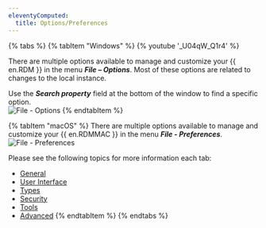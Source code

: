 ```yaml
---
eleventyComputed:
  title: Options/Preferences
---
```

{% tabs %}
{% tabItem "Windows" %}
{% youtube '_U04qW_Q1r4' %}  

There are multiple options available to manage and customize your {{ en.RDM }} in the menu ***File – Options***. Most of these options are related to changes to the local instance.  

Use the ***Search property*** field at the bottom of the window to find a specific option.  
![File - Options](https://webdevolutions.azureedge.net/docs/en/rdm/windows/clip11282.png)
{% endtabItem %}

{% tabItem "macOS" %}
There are multiple options available to manage and customize your {{ en.RDMMAC }} in the menu ***File - Preferences***.  
![File - Preferences](https://webdevolutions.azureedge.net/docs/en/rdm/mac/RDMMac2113.png) 

Please see the following topics for more information each tab:  

* [General](/rdm/mac/commands/file/preferences/general/) 
* [User Interface](/rdm/mac/commands/file/preferences/user-interface/) 
* [Types](/rdm/mac/commands/file/preferences/types/) 
* [Security](/rdm/mac/commands/file/preferences/security/) 
* [Tools](/rdm/mac/commands/file/preferences/tools/) 
* [Advanced](/rdm/mac/commands/file/preferences/advanced-options/)
{% endtabItem %}
{% endtabs %}